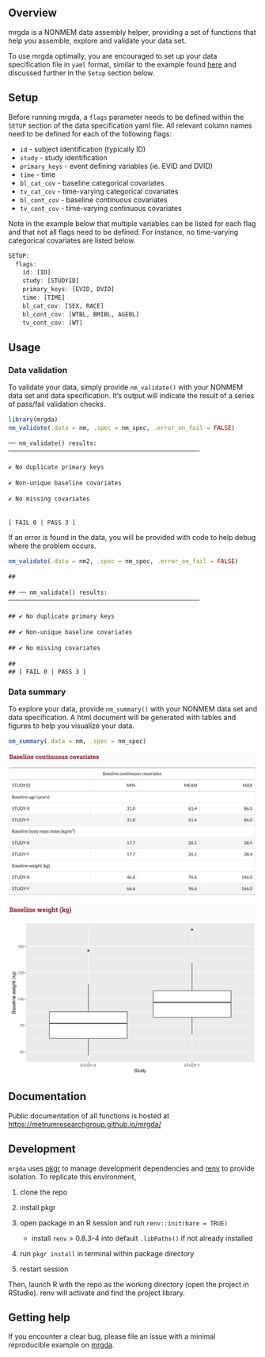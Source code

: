 
<!-- README.md is generated from README.Rmd. Please edit that file -->

## Overview

mrgda is a NONMEM data assembly helper, providing a set of functions
that help you assemble, explore and validate your data set.

To use mrgda optimally, you are encouraged to set up your data
specification file in `yaml` format, similar to the example found
[here](https://github.com/metrumresearchgroup/mrgda/blob/main/inst/derived/pk.yml)
and discussed further in the `Setup` section below.

## Setup

Before running mrgda, a `flags` parameter needs to be defined within the
`SETUP` section of the data specification yaml file. All relevant column
names need to be defined for each of the following flags:

-   `id` - subject identification (typically ID)
-   `study` - study identification
-   `primary_keys` - event defining variables (ie. EVID and DVID)
-   `time` - time
-   `bl_cat_cov` - baseline categorical covariates
-   `tv_cat_cov` - time-varying categorical covariates
-   `bl_cont_cov` - baseline continuous covariates
-   `tv_cont_cov` - time-varying continuous covariates

Note in the example below that multiple variables can be listed for each
flag and that not all flags need to be defined. For instance, no
time-varying categorical covariates are listed below.

``` r
SETUP:
  flags:
    id: [ID]
    study: [STUDYID]
    primary_keys: [EVID, DVID]
    time: [TIME]
    bl_cat_cov: [SEX, RACE]
    bl_cont_cov: [WTBL, BMIBL, AGEBL] 
    tv_cont_cov: [WT]
```

## Usage

### Data validation

To validate your data, simply provide `nm_validate()` with your NONMEM
data set and data specification. It’s output will indicate the result of
a series of pass/fail validation checks.

``` r
library(mrgda)
nm_validate(.data = nm, .spec = nm_spec, .error_on_fail = FALSE)
```

    ── nm_validate() results: ──────────────────────────────────────────────────────

    ✔ No duplicate primary keys

    ✔ Non-unique baseline covariates

    ✔ No missing covariates


    [ FAIL 0 | PASS 3 ]

If an error is found in the data, you will be provided with code to help
debug where the problem occurs.

``` r
nm_validate(.data = nm2, .spec = nm_spec, .error_on_fail = FALSE)
```

    ## 

    ## ── nm_validate() results: ──────────────────────────────────────────────────────

    ## ✔ No duplicate primary keys

    ## ✔ Non-unique baseline covariates

    ## ✔ No missing covariates

    ## 
    ## [ FAIL 0 | PASS 3 ]

### Data summary

To explore your data, provide `nm_summary()` with your NONMEM data set
and data specification. A html document will be generated with tables
and figures to help you visualize your data.

``` r
nm_summary(.data = nm, .spec = nm_spec)
```

![Baseline continuous covariates table](bl-cont-cov-table.png)

![Baseline continuous covariates figure](cov-boxplot.png)

## Documentation

Public documentation of all functions is hosted at
<https://metrumresearchgroup.github.io/mrgda/>

## Development

`mrgda` uses [pkgr](https://github.com/metrumresearchgroup/pkgr) to
manage development dependencies and
[renv](https://rstudio.github.io/renv/) to provide isolation. To
replicate this environment,

1.  clone the repo

2.  install pkgr

3.  open package in an R session and run `renv::init(bare = TRUE)`

    -   install `renv` \> 0.8.3-4 into default `.libPaths()` if not
        already installed

4.  run `pkgr install` in terminal within package directory

5.  restart session

Then, launch R with the repo as the working directory (open the project
in RStudio). renv will activate and find the project library.

## Getting help

If you encounter a clear bug, please file an issue with a minimal
reproducible example on [mrgda](https://github.com/mrgda/issues).
